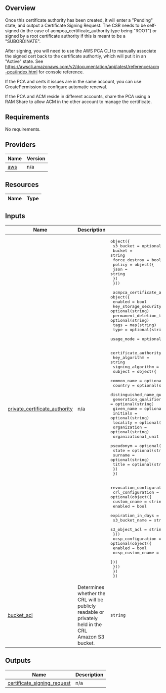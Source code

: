## Overview

Once this certificate authority has been created, it will enter a "Pending" state, and output a Certificate Signing Request. The CSR needs to be self-signed (in the case of acmpca_certificate_authority.type being "ROOT") or signed by a root certificate authority if this is meant to be a "SUBORDINATE".

After signing, you will need to use the AWS PCA CLI to manually associate the signed cert back to the certificate authortiy, which will put it in an "Active" state. See <https://awscli.amazonaws.com/v2/documentation/api/latest/reference/acm-pca/index.html> for console reference.

If the PCA and certs it issues are in the same account, you can use CreatePermission to configure automatic renewal.

If the PCA and ACM reside in different accounts, share the PCA using a RAM Share to allow ACM in the other account to manage the certificate.

<!-- BEGIN TFDOCS -->
## Requirements

No requirements.

## Providers

| Name | Version |
|------|---------|
| <a name="provider_aws"></a> [aws](#provider\_aws) | n/a |

## Resources

| Name | Type |
|------|------|

## Inputs

| Name | Description | Type | Default | Required |
|------|-------------|------|---------|:--------:|
| <a name="input_private_certificate_authority"></a> [private\_certificate\_authority](#input\_private\_certificate\_authority) | n/a | <pre>object({<br>    s3_bucket = optional(object({<br>      bucket        = string<br>      force_destroy = bool<br>      policy = object({<br>        json = string<br>      })<br>    }))<br><br>    acmpca_certificate_authority = object({<br>      enabled                         = bool<br>      key_storage_security_standard   = optional(string)<br>      permanent_deletion_time_in_days = optional(string)<br>      tags                            = map(string)<br>      type                            = optional(string)<br>      usage_mode                      = optional(string)<br><br>      certificate_authority_configuration = object({<br>        key_algorithm     = string<br>        signing_algorithm = string<br>        subject = object({<br>          common_name                  = optional(string)<br>          country                      = optional(string)<br>          distinguished_name_qualifier = optional(string)<br>          generation_qualifier         = optional(string)<br>          given_name                   = optional(string)<br>          initials                     = optional(string)<br>          locality                     = optional(string)<br>          organization                 = optional(string)<br>          organizational_unit          = optional(string)<br>          pseudonym                    = optional(string)<br>          state                        = optional(string)<br>          surname                      = optional(string)<br>          title                        = optional(string)<br>        })<br>      })<br><br>      revocation_configuration = optional(object({<br>        crl_configuration = optional(object({<br>          custom_cname       = string<br>          enabled            = bool<br>          expiration_in_days = string<br>          s3_bucket_name     = string<br>          s3_object_acl      = string<br>        }))<br>        ocsp_configuration = optional(object({<br>          enabled           = bool<br>          ocsp_custom_cname = string<br>        }))<br>      }))<br>    })<br>  })</pre> | n/a | yes |
| <a name="input_bucket_acl"></a> [bucket\_acl](#input\_bucket\_acl) | Determines whether the CRL will be publicly readable or privately held in the CRL Amazon S3 bucket. | `string` | `"BUCKET_OWNER_FULL_CONTROL"` | no |

## Outputs

| Name | Description |
|------|-------------|
| <a name="output_certificate_signing_request"></a> [certificate\_signing\_request](#output\_certificate\_signing\_request) | n/a |

<!-- END TFDOCS -->
